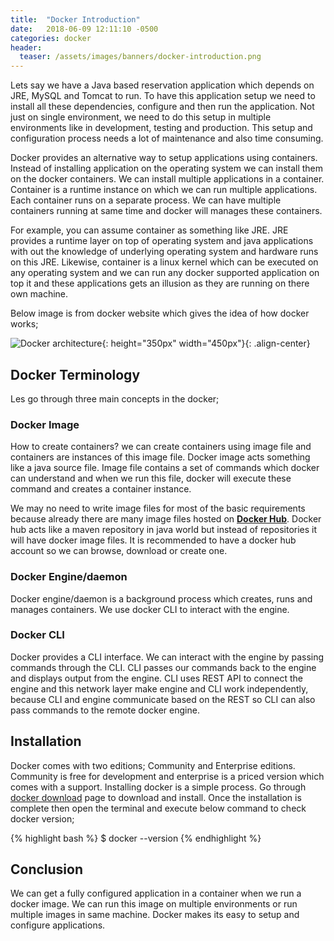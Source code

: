 ```yaml
---
title:  "Docker Introduction"
date:   2018-06-09 12:11:10 -0500
categories: docker
header:
  teaser: /assets/images/banners/docker-introduction.png
---
```


Lets say we have a Java based reservation application which depends on JRE, MySQL and Tomcat to run. To have this application setup we need to install all these dependencies, configure and then run the application. Not just on single environment, we need to do this setup in multiple environments like in development, testing and production. This setup and configuration process needs a lot of maintenance and also time consuming.

Docker provides an alternative way to setup applications using containers. Instead of installing application on the operating system we can install them on the docker containers. We can install multiple applications in a container. Container is a runtime instance on which we can run multiple applications. Each container runs on a separate process. We can have multiple containers running at same time and docker will manages these containers. 

For example, you can assume container as something like JRE. JRE provides a runtime layer on top of operating system and java applications with out the knowledge of underlying operating system and hardware runs on this JRE. Likewise, container is a linux kernel which can be executed on any operating system and we can run any docker supported application on top it and these applications gets an illusion as they are running on there own machine.

Below image is from docker website which gives the idea of how docker works;

![Docker architecture]({{site.baseurl}}/assets/images/posts/docker-architecture.png){: height="350px" width="450px"}{: .align-center}

## Docker Terminology

Les go through three main concepts in the docker; 

### Docker Image

How to create containers? we can create containers using image file and containers are instances of this image file. Docker image acts something like a java source file. Image file contains a set of commands which docker can understand and when we run this file, docker will execute these command and creates a container instance.

We may no need to write image files for most of the basic requirements because already there are many image files hosted on **[Docker Hub](https://hub.docker.com)**. Docker hub acts like a maven repository in java world but instead of repositories it will have docker image files. It is recommended to have a docker hub account so we can browse, download or create one.

### Docker Engine/daemon

Docker engine/daemon is a background process which creates, runs and manages containers. We use docker CLI to interact with the engine.

### Docker CLI

Docker provides a CLI interface. We can interact with the engine by passing commands through the CLI. CLI passes our commands back to the engine and displays output from the engine. CLI uses REST API to connect the engine and this network layer make engine and CLI work independently, because CLI and engine communicate based on the REST so CLI can also pass commands to the remote docker engine.

## Installation

Docker comes with two editions; Community and Enterprise editions. Community is free for development and enterprise is a priced version which comes with a support. Installing docker is a simple process. Go through [docker download](https://www.docker.com/get-docker) page to download and install. Once the installation is complete then open the terminal and execute below command to check docker version;

{% highlight bash %}
$ docker --version
{% endhighlight %}

## Conclusion

We can get a fully configured application in a container when we run a docker image. We can run this image on multiple environments or run multiple images in same machine. Docker makes its easy to setup and configure applications.